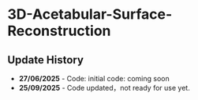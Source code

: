 # 3D-Acetabular-Surface-Reconstruction

## Update History
* **27/06/2025** - Code: initial code: coming soon
* **25/09/2025** - Code updated，not ready for use yet.

